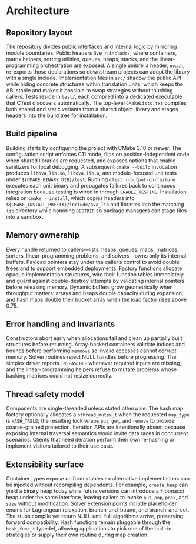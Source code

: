 # Architecture

## Repository layout
The repository divides public interfaces and internal logic by mirroring module boundaries. Public headers live in `include/`, where containers, matrix helpers, sorting utilities, queues, heaps, stacks, and the linear-programming orchestration are exposed. A single umbrella header, `ova.h`, re-exports those declarations so downstream projects can adopt the library with a single include. Implementation files in `src/` shadow the public API while hiding concrete structures within translation units, which keeps the ABI stable and makes it possible to swap strategies without touching callers. Tests reside in `test/`, each compiled into a dedicated executable that CTest discovers automatically. The top-level `CMakeLists.txt` compiles both shared and static variants from a shared object library and stages headers into the build tree for installation.

## Build pipeline
Building starts by configuring the project with CMake 3.10 or newer. The configuration script enforces C11 mode, flips on position-independent code when shared libraries are requested, and exposes options that enable sanitizers for local debugging. A subsequent `cmake --build` invocation produces `libova_lib.so`, `libova_lib.a`, and module-focused unit tests under `${CMAKE_BINARY_DIR}/test`. Running `ctest --output-on-failure` executes each unit binary and propagates failures back to continuous integration because testing is wired in through `ENABLE_TESTING`. Installation relies on `cmake --install`, which copies headers into `${CMAKE_INSTALL_PREFIX}/include/ova_lib` and libraries into the matching `lib` directory while honoring `DESTDIR` so package managers can stage files into a sandbox.

## Memory ownership
Every handle returned to callers—lists, heaps, queues, maps, matrices, sorters, linear-programming problems, and solvers—owns only its internal buffers. Payload pointers stay under the caller’s control to avoid double frees and to support embedded deployments. Factory functions allocate opaque implementation structures, wire their function tables immediately, and guard against double-destroy attempts by validating internal pointers before releasing memory. Dynamic buffers grow geometrically when throughput matters: arrays and heaps double capacity during expansion, and hash maps double their bucket array when the load factor rises above 0.75.

## Error handling and invariants
Constructors abort early when allocations fail and clean up partially built structures before returning. Array-backed containers validate indices and bounds before performing `memmove` so invalid accesses cannot corrupt memory. Solver routines reject NULL handles before progressing. The simplex driver reports `INFEASIBLE` whenever required inputs are missing, and the linear-programming helpers refuse to mutate problems whose backing matrices could not resize correctly.

## Thread safety model
Components are single-threaded unless stated otherwise. The hash map factory optionally allocates a `pthread_mutex_t` when the requested `map_type` is `HASH_TABLE`; the resulting lock wraps `put`, `get`, and `remove` to provide coarse-grained protection. Iteration APIs are intentionally absent because exposing internal traversal semantics would invite data races in concurrent scenarios. Clients that need iteration perform their own re-hashing or implement visitors tailored to their use case.

## Extensibility surface
Container types expose uniform vtables so alternative implementations can be injected without recompiling dependents. For example, `create_heap` can yield a binary heap today while future versions can introduce a Fibonacci heap under the same interface, leaving callers to invoke `put`, `pop`, `peek`, and `size` without modification. Solver extension points include placeholder enums for Lagrangean relaxation, branch-and-bound, and branch-and-cut. The stubs compile yet return NULL until full algorithms arrive, preserving forward compatibility. Hash functions remain pluggable through the `hash_func_t` typedef, allowing applications to pick one of the built-in strategies or supply their own routine during map creation.
